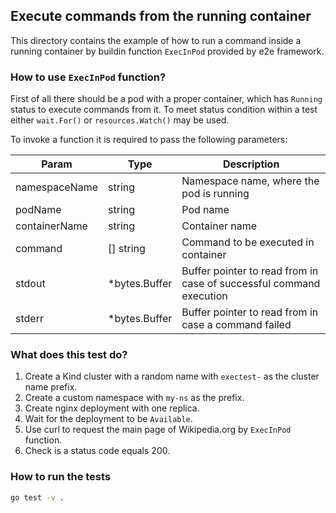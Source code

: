 ## Execute commands from the running container

This directory contains the example of how to run a command inside a running container by buildin function `ExecInPod` provided by e2e framework. 

### How to use `ExecInPod` function?

First of all there should be a pod with a proper container, which has `Running` status to execute commands from it. To meet status condition within a test either `wait.For()` or `resources.Watch()` may be used. 

To invoke a function it is required to pass the following parameters:

| Param          | Type          | Description |
|----------------|---------------|-----------------------------------------|
| namespaceName  | string        | Namespace name, where the pod is running |
| podName  | string        | Pod name                                |
| containerName  | string        | Container name                          |
| command  | [] string     | Command to be executed in container     |
| stdout  | *bytes.Buffer | Buffer pointer to read from in case of successful command execution     |
| stderr  | *bytes.Buffer | Buffer pointer  to read from in case a command failed     |

### What does this test do?

1. Create a Kind cluster with a random name with `exectest-` as the cluster name prefix.
2. Create a custom namespace with `my-ns` as the prefix.
3. Create nginx deployment with one replica.
4. Wait for the deployment to be `Available`.
5. Use curl to request the main page of Wikipedia.org by `ExecInPod` function.
6. Check is a status code equals 200.

### How to run the tests

```bash
go test -v .
```
